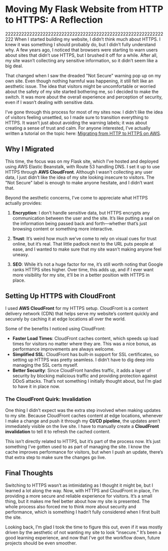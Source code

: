 # Moving My Flask Website from HTTP to HTTPS: A Reflection
22222222222222222222222222222222222222222222222222222222222222
When I started building my website, I didn’t think much about HTTPS. I knew it was something I should probably do, but I didn’t fully understand why. A few years ago, I noticed that browsers were starting to warn users about sites that didn’t use HTTPS, but I brushed it off for a while. After all, my site wasn’t collecting any sensitive information, so it didn’t seem like a big deal.

That changed when I saw the dreaded "Not Secure" warning pop up on my own site. Even though nothing harmful was happening, it still felt like an aesthetic issue. The idea that visitors might be uncomfortable or worried about the safety of my site started bothering me, so I decided to make the switch. It was more about the overall experience and perception of security, even if I wasn’t dealing with sensitive data.

I’ve gone through this process for most of my sites now. I didn’t like the idea of visitors feeling unsettled, so I made sure to transition everything to HTTPS. It wasn’t just about avoiding the warning labels; it was about creating a sense of trust and calm. For anyone interested, I’ve actually written a tutorial on the topic here: [Migrating from HTTP to HTTPS on AWS](https://www.dagleyblog.com/migrating-from-http-to-https-on-aws/).

## Why I Migrated

This time, the focus was on my Flask site, which I’ve hosted and deployed using AWS Elastic Beanstalk, with Route 53 handling DNS. I set it up to use HTTPS through **AWS CloudFront**. Although I wasn't collecting any user data, I just didn’t like the idea of my site looking insecure to visitors. The "Not Secure" label is enough to make anyone hesitate, and I didn’t want that.

Beyond the aesthetic concerns, I’ve come to appreciate what HTTPS actually provides:

1. **Encryption**: I don’t handle sensitive data, but HTTPS encrypts any communication between the user and the site. It’s like putting a seal on the information being passed back and forth—whether that’s just browsing content or something more interactive.
   
2. **Trust**: It’s weird how much we’ve come to rely on visual cues for trust online, but it’s real. That little padlock next to the URL puts people at ease, and I wanted to make sure that my site wasn’t making anyone feel uneasy.
   
3. **SEO**: While it’s not a huge factor for me, it’s still worth noting that Google ranks HTTPS sites higher. Over time, this adds up, and if I ever want more visibility for my site, it’ll be in a better position with HTTPS in place.

## Setting Up HTTPS with CloudFront

I used **AWS CloudFront** for my HTTPS setup. CloudFront is a content delivery network (CDN) that helps serve my website’s content quickly and securely by caching it at edge locations all over the world.

Some of the benefits I noticed using CloudFront:

- **Faster Load Times**: CloudFront caches content, which speeds up load times for visitors no matter where they are. This was a nice bonus, as performance improvements are always welcome.
- **Simplified SSL**: CloudFront has built-in support for SSL certificates, so setting up HTTPS was pretty seamless. I didn’t have to dig deep into managing the SSL certs myself.
- **Better Security**: Since CloudFront handles traffic, it adds a layer of security by blocking malicious traffic and providing protection against DDoS attacks. That’s not something I initially thought about, but I’m glad to have it in place now.

### The CloudFront Quirk: Invalidation

One thing I didn’t expect was the extra step involved when making updates to my site. Because CloudFront caches content at edge locations, whenever I make a change and push it through my **CI/CD pipeline**, the updates aren’t immediately visible on the live site. I have to manually create a **CloudFront invalidation** to tell it to refresh the cached content.

This isn’t directly related to HTTPS, but it’s part of the process now. It’s just something I’ve gotten used to as part of managing the site. I know the cache improves performance for visitors, but when I push an update, there’s that extra step to make sure the changes go live.

## Final Thoughts

Switching to HTTPS wasn’t as intimidating as I thought it might be, but I learned a lot along the way. Now, with HTTPS and CloudFront in place, I’m providing a more secure and reliable experience for visitors. It’s a small thing, but it makes me feel better about how my site is presented. The whole process also forced me to think more about security and performance, which is something I hadn’t fully considered when I first built the site.

Looking back, I’m glad I took the time to figure this out, even if it was mostly driven by the aesthetic of not wanting my site to look “insecure.” It’s been a good learning experience, and now that I’ve got the workflow down, future projects should be even smoother.
